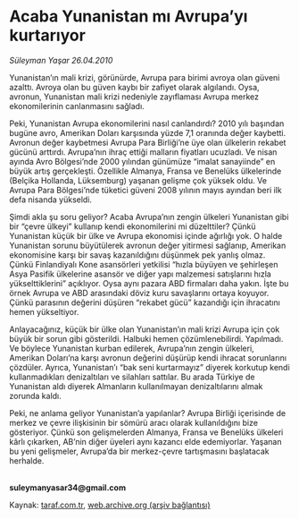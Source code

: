 # Acaba Yunanistan mı Avrupa’yı kurtarıyor

*Süleyman Yaşar 26.04.2010*

<div class="yazi"><p>Yunanistan’ın mali krizi, görünürde, Avrupa para birimi avroya olan güveni azalttı. Avroya olan bu güven kaybı bir zafiyet olarak algılandı. Oysa, avronun, Yunanistan mali krizi nedeniyle zayıflaması Avrupa merkez ekonomilerinin canlanmasını sağladı.</p>
<p>Peki, Yunanistan Avrupa ekonomilerini nasıl canlandırdı? 2010 yılı başından bugüne avro, Amerikan Doları karşısında yüzde 7,1 oranında değer kaybetti. Avronun değer kaybetmesi Avrupa Para Birliği’ne üye olan ülkelerin rekabet gücünü arttırdı. Avrupa’nın ihraç ettiği malların fiyatları ucuzladı. Ve nisan ayında Avro Bölgesi’nde 2000 yılından günümüze “imalat sanayiinde” en büyük artış gerçekleşti. Özellikle Almanya, Fransa ve Benelüks ülkelerinde (Belçika Hollanda, Lüksemburg) yaşanan gelişme çok yüksek oldu. Ve Avrupa Para Bölgesi’nde tüketici güveni 2008 yılının mayıs ayından beri ilk defa nisanda yükseldi.</p>
<p>Şimdi akla şu soru geliyor? Acaba Avrupa’nın zengin ülkeleri Yunanistan gibi bir “çevre ülkeyi” kullanıp kendi ekonomilerini mi düzelttiler? Çünkü Yunanistan küçük bir ülke ve Avrupa ekonomisi içinde ağırlığı yok. O halde Yunanistan sorunu büyütülerek avronun değer yitirmesi sağlanıp, Amerikan ekonomisine karşı bir savaş kazanıldığını düşünmek pek yanlış olmaz. Çünkü Finlandiyalı Kone asansörleri yetkilisi “hızla büyüyen ve şehirleşen Asya Pasifik ülkelerine asansör ve diğer yapı malzemesi satışlarını hızla yükselttiklerini” açıklıyor. Oysa aynı pazara ABD firmaları daha yakın. İşte bu örnek Avrupa ve ABD arasındaki döviz kuru savaşlarını ortaya koyuyor. Çünkü parasının değerini düşüren “rekabet gücü” kazandığı için ihracatını hemen yükseltiyor.</p>
<p>Anlayacağınız, küçük bir ülke olan Yunanistan’ın mali krizi Avrupa için çok büyük bir sorun gibi gösterildi. Halbuki hemen çözümlenebilirdi. Yapılmadı. Ve böylece Yunanistan kurban edilerek, Avrupa’nın zengin ülkeleri, Amerikan Doları’na karşı avronun değerini düşürüp kendi ihracat sorunlarını çözdüler. Ayrıca, Yunanistan’ı “bak seni kurtarmayız” diyerek korkutup kendi kullanmadıkları denizaltıları ve silahları sattılar. Bu arada Türkiye de Yunanistan aldı diyerek Almanların kullanılmayan denizaltılarını almak zorunda kaldı.</p>
<p>Peki, ne anlama geliyor Yunanistan’a yapılanlar? Avrupa Birliği içerisinde de merkez ve çevre ilişkisinin bir sömürü aracı olarak kullanıldığını bize gösteriyor. Çünkü son gelişmelerden Almanya, Fransa ve Benelüks ülkeleri kârlı çıkarken, AB’nin diğer üyeleri aynı kazancı elde edemiyorlar. Yaşanan bu yeni gelişmeler, Avrupa’da bir merkez-çevre tartışmasını başlatacak herhalde.</p>
<p><b><br/>suleymanyasar34@gmail.com</b><b><i></i></b></p></div>

Kaynak: [taraf.com.tr](http://www.taraf.com.tr:80/makale/11039.htm), [web.archive.org (arşiv bağlantısı)](http://web.archive.org/web/20100429152947/http://www.taraf.com.tr:80/makale/11039.htm)
